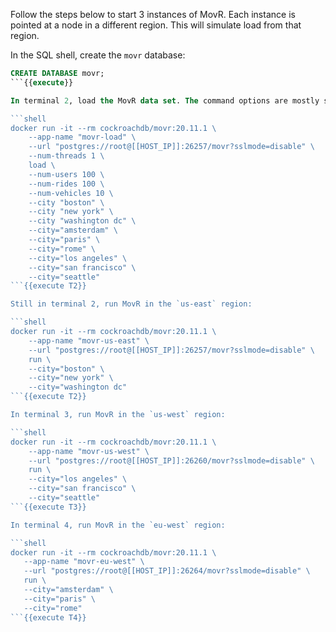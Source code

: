Follow the steps below to start 3 instances of MovR. Each instance is pointed at a node in a different region. This will simulate load from that region.

In the SQL shell, create the `movr` database:

```sql
CREATE DATABASE movr;
```{{execute}}

In terminal 2, load the MovR data set. The command options are mostly self-explanatory. We limit the application to 1 thread because using multiple threads quickly overloads this small demo cluster's ability to ingest data. As a result, loading the data takes about 90 seconds on a fast laptop.

```shell
docker run -it --rm cockroachdb/movr:20.11.1 \
    --app-name "movr-load" \
    --url "postgres://root@[[HOST_IP]]:26257/movr?sslmode=disable" \
    --num-threads 1 \
    load \
    --num-users 100 \
    --num-rides 100 \
    --num-vehicles 10 \
    --city "boston" \
    --city "new york" \
    --city "washington dc" \
    --city="amsterdam" \
    --city="paris" \
    --city="rome" \
    --city="los angeles" \
    --city="san francisco" \
    --city="seattle"
```{{execute T2}}

Still in terminal 2, run MovR in the `us-east` region:

```shell
docker run -it --rm cockroachdb/movr:20.11.1 \
    --app-name "movr-us-east" \
    --url "postgres://root@[[HOST_IP]]:26257/movr?sslmode=disable" \
    run \
    --city="boston" \
    --city="new york" \
    --city="washington dc"
```{{execute T2}}

In terminal 3, run MovR in the `us-west` region:

```shell
docker run -it --rm cockroachdb/movr:20.11.1 \
    --app-name "movr-us-west" \
    --url "postgres://root@[[HOST_IP]]:26260/movr?sslmode=disable" \
    run \
    --city="los angeles" \
    --city="san francisco" \
    --city="seattle"
```{{execute T3}}

In terminal 4, run MovR in the `eu-west` region:

```shell
docker run -it --rm cockroachdb/movr:20.11.1 \
   --app-name "movr-eu-west" \
   --url "postgres://root@[[HOST_IP]]:26264/movr?sslmode=disable" \
   run \
   --city="amsterdam" \
   --city="paris" \
   --city="rome"
```{{execute T4}}
